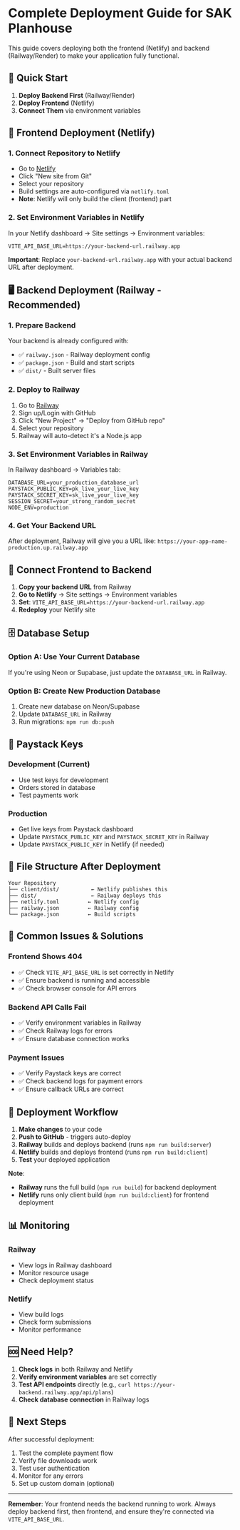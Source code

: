 # Complete Deployment Guide for SAK Planhouse

This guide covers deploying both the frontend (Netlify) and backend (Railway/Render) to make your application fully functional.

## 🚀 Quick Start

1. **Deploy Backend First** (Railway/Render)
2. **Deploy Frontend** (Netlify) 
3. **Connect Them** via environment variables

## 📱 Frontend Deployment (Netlify)

### 1. Connect Repository to Netlify
- Go to [Netlify](https://netlify.com)
- Click "New site from Git"
- Select your repository
- Build settings are auto-configured via `netlify.toml`
- **Note**: Netlify will only build the client (frontend) part

### 2. Set Environment Variables in Netlify
In your Netlify dashboard → Site settings → Environment variables:

```
VITE_API_BASE_URL=https://your-backend-url.railway.app
```

**Important**: Replace `your-backend-url.railway.app` with your actual backend URL after deployment.

## 🖥️ Backend Deployment (Railway - Recommended)

### 1. Prepare Backend
Your backend is already configured with:
- ✅ `railway.json` - Railway deployment config
- ✅ `package.json` - Build and start scripts
- ✅ `dist/` - Built server files

### 2. Deploy to Railway
1. Go to [Railway](https://railway.app)
2. Sign up/Login with GitHub
3. Click "New Project" → "Deploy from GitHub repo"
4. Select your repository
5. Railway will auto-detect it's a Node.js app

### 3. Set Environment Variables in Railway
In Railway dashboard → Variables tab:

```
DATABASE_URL=your_production_database_url
PAYSTACK_PUBLIC_KEY=pk_live_your_live_key
PAYSTACK_SECRET_KEY=sk_live_your_live_key
SESSION_SECRET=your_strong_random_secret
NODE_ENV=production
```

### 4. Get Your Backend URL
After deployment, Railway will give you a URL like:
`https://your-app-name-production.up.railway.app`

## 🔗 Connect Frontend to Backend

1. **Copy your backend URL** from Railway
2. **Go to Netlify** → Site settings → Environment variables
3. **Set**: `VITE_API_BASE_URL=https://your-backend-url.railway.app`
4. **Redeploy** your Netlify site

## 🗄️ Database Setup

### Option A: Use Your Current Database
If you're using Neon or Supabase, just update the `DATABASE_URL` in Railway.

### Option B: Create New Production Database
1. Create new database on Neon/Supabase
2. Update `DATABASE_URL` in Railway
3. Run migrations: `npm run db:push`

## 🔑 Paystack Keys

### Development (Current)
- Use test keys for development
- Orders stored in database
- Test payments work

### Production
- Get live keys from Paystack dashboard
- Update `PAYSTACK_PUBLIC_KEY` and `PAYSTACK_SECRET_KEY` in Railway
- Update `PAYSTACK_PUBLIC_KEY` in Netlify (if needed)

## 📁 File Structure After Deployment

```
Your Repository
├── client/dist/          ← Netlify publishes this
├── dist/                 ← Railway deploys this
├── netlify.toml         ← Netlify config
├── railway.json         ← Railway config
└── package.json         ← Build scripts
```

## 🚨 Common Issues & Solutions

### Frontend Shows 404
- ✅ Check `VITE_API_BASE_URL` is set correctly in Netlify
- ✅ Ensure backend is running and accessible
- ✅ Check browser console for API errors

### Backend API Calls Fail
- ✅ Verify environment variables in Railway
- ✅ Check Railway logs for errors
- ✅ Ensure database connection works

### Payment Issues
- ✅ Verify Paystack keys are correct
- ✅ Check backend logs for payment errors
- ✅ Ensure callback URLs are correct

## 🔄 Deployment Workflow

1. **Make changes** to your code
2. **Push to GitHub** - triggers auto-deploy
3. **Railway** builds and deploys backend (runs `npm run build:server`)
4. **Netlify** builds and deploys frontend (runs `npm run build:client`)
5. **Test** your deployed application

**Note**: 
- **Railway** runs the full build (`npm run build`) for backend deployment
- **Netlify** runs only client build (`npm run build:client`) for frontend deployment

## 📊 Monitoring

### Railway
- View logs in Railway dashboard
- Monitor resource usage
- Check deployment status

### Netlify
- View build logs
- Check form submissions
- Monitor performance

## 🆘 Need Help?

1. **Check logs** in both Railway and Netlify
2. **Verify environment variables** are set correctly
3. **Test API endpoints** directly (e.g., `curl https://your-backend.railway.app/api/plans`)
4. **Check database connection** in Railway logs

## 🎯 Next Steps

After successful deployment:
1. Test the complete payment flow
2. Verify file downloads work
3. Test user authentication
4. Monitor for any errors
5. Set up custom domain (optional)

---

**Remember**: Your frontend needs the backend running to work. Always deploy backend first, then frontend, and ensure they're connected via `VITE_API_BASE_URL`.
